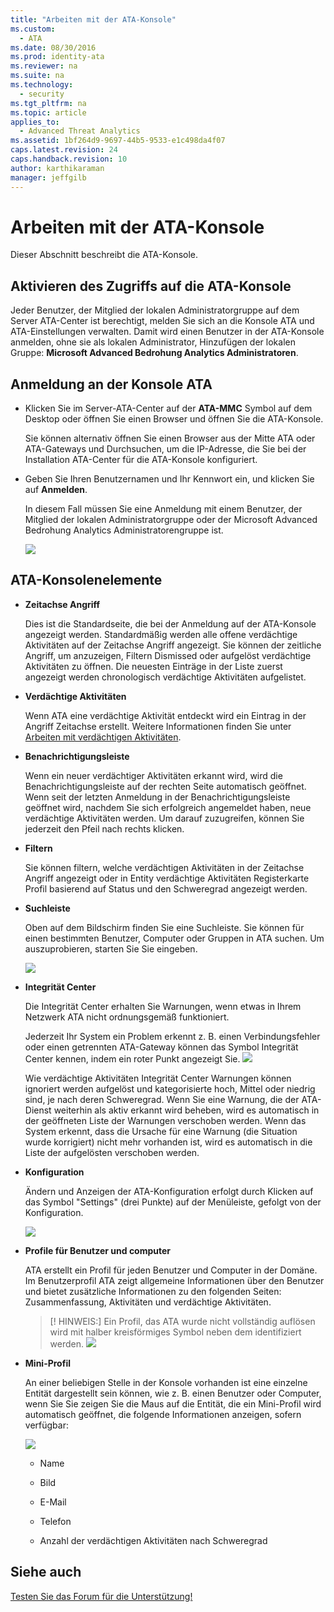 ```yaml
---
title: "Arbeiten mit der ATA-Konsole"
ms.custom: 
  - ATA
ms.date: 08/30/2016
ms.prod: identity-ata
ms.reviewer: na
ms.suite: na
ms.technology: 
  - security
ms.tgt_pltfrm: na
ms.topic: article
applies_to: 
  - Advanced Threat Analytics
ms.assetid: 1bf264d9-9697-44b5-9533-e1c498da4f07
caps.latest.revision: 24
caps.handback.revision: 10
author: karthikaraman
manager: jeffgilb
---
```

# Arbeiten mit der ATA-Konsole
Dieser Abschnitt beschreibt die ATA-Konsole.


## Aktivieren des Zugriffs auf die ATA-Konsole

Jeder Benutzer, der Mitglied der lokalen Administratorgruppe auf dem Server ATA-Center ist berechtigt, melden Sie sich an die Konsole ATA und ATA-Einstellungen verwalten.
Damit wird einen Benutzer in der ATA-Konsole anmelden, ohne sie als lokalen Administrator, Hinzufügen der lokalen Gruppe: **Microsoft Advanced Bedrohung Analytics Administratoren**.


## Anmeldung an der Konsole ATA

- Klicken Sie im Server-ATA-Center auf der **ATA-MMC** Symbol auf dem Desktop oder öffnen Sie einen Browser und öffnen Sie die ATA-Konsole.

    Sie können alternativ öffnen Sie einen Browser aus der Mitte ATA oder ATA-Gateways und Durchsuchen, um die IP-Adresse, die Sie bei der Installation ATA-Center für die ATA-Konsole konfiguriert.

- Geben Sie Ihren Benutzernamen und Ihr Kennwort ein, und klicken Sie auf **Anmelden**.

    In diesem Fall müssen Sie eine Anmeldung mit einem Benutzer, der Mitglied der lokalen Administratorgruppe oder der Microsoft Advanced Bedrohung Analytics Administratorengruppe ist.

    ![](/Image/ATA+log+in+screen.jpg)


## ATA-Konsolenelemente

- **Zeitachse Angriff**

    Dies ist die Standardseite, die bei der Anmeldung auf der ATA-Konsole angezeigt werden. Standardmäßig werden alle offene verdächtige Aktivitäten auf der Zeitachse Angriff angezeigt. Sie können der zeitliche Angriff, um anzuzeigen, Filtern Dismissed oder aufgelöst verdächtige Aktivitäten zu öffnen. Die neuesten Einträge in der Liste zuerst angezeigt werden chronologisch verdächtige Aktivitäten aufgelistet.

- **Verdächtige Aktivitäten**

    Wenn ATA eine verdächtige Aktivität entdeckt wird ein Eintrag in der Angriff Zeitachse erstellt. Weitere Informationen finden Sie unter [Arbeiten mit verdächtigen Aktivitäten](/Topic/Working+with+Suspicious+Activities.md).

- **Benachrichtigungsleiste**

    Wenn ein neuer verdächtiger Aktivitäten erkannt wird, wird die Benachrichtigungsleiste auf der rechten Seite automatisch geöffnet. Wenn seit der letzten Anmeldung in der Benachrichtigungsleiste geöffnet wird, nachdem Sie sich erfolgreich angemeldet haben, neue verdächtige Aktivitäten werden. Um darauf zuzugreifen, können Sie jederzeit den Pfeil nach rechts klicken.

- **Filtern**

    Sie können filtern, welche verdächtigen Aktivitäten in der Zeitachse Angriff angezeigt oder in Entity verdächtige Aktivitäten Registerkarte Profil basierend auf Status und den Schweregrad angezeigt werden.

- **Suchleiste**

    Oben auf dem Bildschirm finden Sie eine Suchleiste. Sie können für einen bestimmten Benutzer, Computer oder Gruppen in ATA suchen. Um auszuprobieren, starten Sie Sie eingeben.

    ![](/Image/ATA+console+search.png)

- **Integrität Center**

    Die Integrität Center erhalten Sie Warnungen, wenn etwas in Ihrem Netzwerk ATA nicht ordnungsgemäß funktioniert.

    Jederzeit Ihr System ein Problem erkennt z. B. einen Verbindungsfehler oder einen getrennten ATA-Gateway können das Symbol Integrität Center kennen, indem ein roter Punkt angezeigt Sie. ![](/Image/ATA+Health+Center+Alert+red+dot.png)

    Wie verdächtige Aktivitäten Integrität Center Warnungen können ignoriert werden aufgelöst und kategorisierte hoch, Mittel oder niedrig sind, je nach deren Schweregrad. Wenn Sie eine Warnung, die der ATA-Dienst weiterhin als aktiv erkannt wird beheben, wird es automatisch in der geöffneten Liste der Warnungen verschoben werden. Wenn das System erkennt, dass die Ursache für eine Warnung (die Situation wurde korrigiert) nicht mehr vorhanden ist, wird es automatisch in die Liste der aufgelösten verschoben werden.

- **Konfiguration**

    Ändern und Anzeigen der ATA-Konfiguration erfolgt durch Klicken auf das Symbol "Settings" (drei Punkte) auf der Menüleiste, gefolgt von der Konfiguration.

    ![](/Image/ATA+config+icon.JPG)

- **Profile für Benutzer und computer**

    ATA erstellt ein Profil für jeden Benutzer und Computer in der Domäne. Im Benutzerprofil ATA zeigt allgemeine Informationen über den Benutzer und bietet zusätzliche Informationen zu den folgenden Seiten: Zusammenfassung, Aktivitäten und verdächtige Aktivitäten.

    > [! HINWEIS:]
    > Ein Profil, das ATA wurde nicht vollständig auflösen wird mit halber kreisförmiges Symbol neben dem identifiziert werden. ![](/Image/ATA+Unresolved+Profile.jpg)

- **Mini-Profil**

    An einer beliebigen Stelle in der Konsole vorhanden ist eine einzelne Entität dargestellt sein können, wie z. B. einen Benutzer oder Computer, wenn Sie Sie zeigen Sie die Maus auf die Entität, die ein Mini-Profil wird automatisch geöffnet, die folgende Informationen anzeigen, sofern verfügbar:

    ![](/Image/ATA+mini+profile.jpg)
    
    - Name

    - Bild

    - E-Mail

    - Telefon

    - Anzahl der verdächtigen Aktivitäten nach Schweregrad


## Siehe auch

[Testen Sie das Forum für die Unterstützung!](https://social.technet.microsoft.com/Forums/security/en-US/home?forum=mata)





